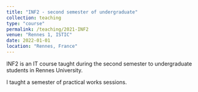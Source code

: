 ```yaml
---
title: "INF2 - second semester of undergraduate"
collection: teaching
type: "course"
permalink: /teaching/2021-INF2
venue: "Rennes 1, ISTIC"
date: 2022-01-01
location: "Rennes, France"
---
```


INF2 is an IT course taught during the second semester to undergraduate students in Rennes University.

I taught a semester of practical works sessions.